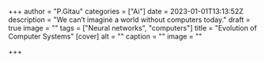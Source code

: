 +++
author = "P.Gitau"
categories = ["Ai"]
date = 2023-01-01T13:13:52Z
description = "We can’t imagine a world without computers today."
draft = true
image = ""
tags = ["Neural networks", "computers"]
title = "Evolution of Computer Systems"
[cover]
alt = ""
caption = ""
image = ""

+++
